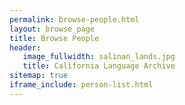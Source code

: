 ```yaml
---
permalink: browse-people.html
layout: browse_page
title: Browse People
header:
   image_fullwidth: salinan_lands.jpg
   title: California Language Archive
sitemap: true
iframe_include: person-list.html
---
```


